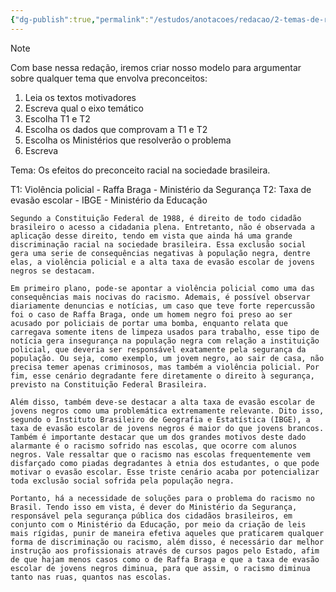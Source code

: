 ```yaml
---
{"dg-publish":true,"permalink":"/estudos/anotacoes/redacao/2-temas-de-redacao/2-3-os-efeitos-do-preconceito-racial-na-sociedade-brasileira/2-3-2-rascunho/","updated":"2025-03-08T18:09:44.381-03:00"}
---
```


> [!note] 
> Com base nessa redação, iremos criar nosso modelo para argumentar sobre qualquer tema que envolva preconceitos:

1. Leia os textos motivadores
2. Escreva qual o eixo temático
3. Escolha T1 e T2
4. Escolha os dados que comprovam a T1 e T2
5. Escolha os Ministérios que resolverão o problema
6. Escreva

Tema: Os efeitos do preconceito racial na sociedade brasileira.

T1: Violência policial - Raffa Braga - Ministério da Segurança
T2: Taxa de evasão escolar - IBGE - Ministério da Educação

```
Segundo a Constituição Federal de 1988, é direito de todo cidadão brasileiro o acesso a cidadania plena. Entretanto, não é observada a aplicação desse direito, tendo em vista que ainda há uma grande discriminação racial na sociedade brasileira. Essa exclusão social gera uma serie de consequências negativas à população negra, dentre elas, a violência policial e a alta taxa de evasão escolar de jovens negros se destacam.

Em primeiro plano, pode-se apontar a violência policial como uma das consequências mais nocivas do racismo. Ademais, é possível observar diariamente denuncias e notícias, um caso que teve forte repercussão foi o caso de Raffa Braga, onde um homem negro foi preso ao ser acusado por policiais de portar uma bomba, enquanto relata que carregava somente itens de limpeza usados para trabalho, esse tipo de notícia gera insegurança na população negra com relação a instituição policial, que deveria ser responsável exatamente pela segurança da população. Ou seja, como exemplo, um jovem negro, ao sair de casa, não precisa temer apenas criminosos, mas também a violência policial. Por fim, esse cenário degradante fere diretamente o direito à segurança, previsto na Constituição Federal Brasileira.

Além disso, também deve-se destacar a alta taxa de evasão escolar de jovens negros como uma problemática extremamente relevante. Dito isso, segundo o Instituto Brasileiro de Geografia e Estatística (IBGE), a taxa de evasão escolar de jovens negros é maior do que jovens brancos. Também é importante destacar que um dos grandes motivos deste dado alarmante é o racismo sofrido nas escolas, que ocorre com alunos negros. Vale ressaltar que o racismo nas escolas frequentemente vem disfarçado como piadas degradantes à etnia dos estudantes, o que pode motivar o evasão escolar. Esse triste cenário acaba por potencializar toda exclusão social sofrida pela população negra.

Portanto, há a necessidade de soluções para o problema do racismo no Brasil. Tendo isso em vista, é dever do Ministério da Segurança, responsável pela segurança pública dos cidadãos brasileiros, em conjunto com o Ministério da Educação, por meio da criação de leis mais rígidas, punir de maneira efetiva aqueles que praticarem qualquer forma de discriminação ou racismo, além disso, é necessário dar melhor instrução aos profissionais através de cursos pagos pelo Estado, afim de que hajam menos casos como o de Raffa Braga e que a taxa de evasão escolar de jovens negros diminua, para que assim, o racismo diminua tanto nas ruas, quantos nas escolas.
```
